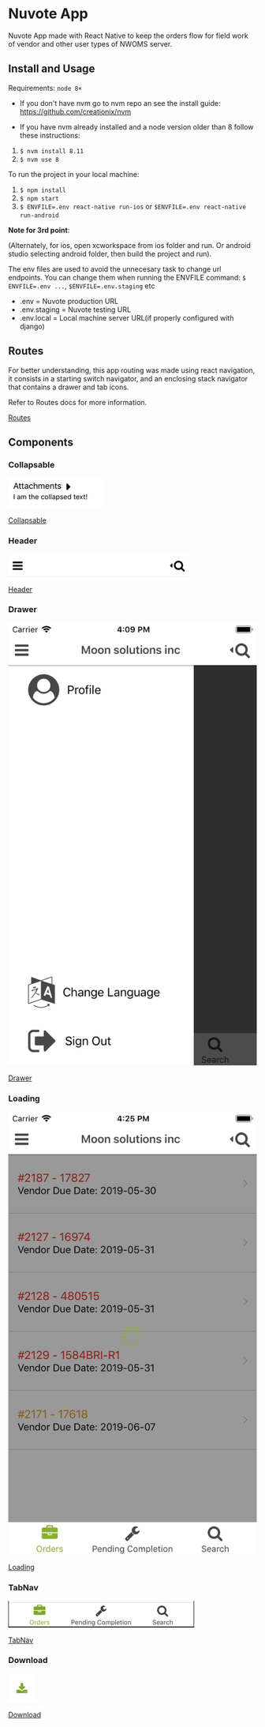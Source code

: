 # Nuvote App

Nuvote App made with React Native to keep the orders flow for field work of vendor and other user types of NWOMS server.

## Install and Usage

Requirements: `node 8+`

- If you don't have nvm go to nvm repo an see the install guide: https://github.com/creationix/nvm

- If you have nvm already installed and a node version older than 8 follow these instructions:

1. `$ nvm install 8.11`
2. `$ nvm use 8`

To run the project in your local machine:

1. `$ npm install`
2. `$ npm start`
3. `$ ENVFILE=.env react-native run-ios` or `$ENVFILE=.env react-native run-android`

**Note for 3rd point**:

(Alternately, for ios, open xcworkspace from ios folder and run. Or android studio selecting android folder, then build the project and run).

The env files are used to avoid the unnecesary task to change url endpoints. You can change them when running the ENVFILE command: `$ ENVFILE=.env ...`, `$ENVFILE=.env.staging` etc

- .env = Nuvote production URL
- .env.staging = Nuvote testing URL
- .env.local = Local machine server URL(if properly configured with django)

## Routes

For better understanding, this app routing was made using react navigation, it consists in a starting switch navigator, and an enclosing stack navigator that contains a drawer and tab icons.

Refer to Routes docs for more information.

[Routes](./src/routes/docs.md)


## Components

### Collapsable

![Collapsable](./src/components/Collapsable/img/Collapsable.png)

[Collapsable](./src/components/Collapsable/docs.md)

### Header

![Header](./src/components/Header/img/Header.png)

[Header](./src/components/Header/docs.md)

### Drawer
![Drawer](./src/components/Drawer/img/Drawer.png)

[Drawer](./src/components/Drawer/docs.md)

### Loading

![Loading](./src/components/Loading/img/Loading.png)

[Loading](./src/components/Loading/docs.md)

### TabNav

![TabNav](./src/components/TabNav/img/TabNav.png)

[TabNav](./src/components/TabNav/docs.md)

### Download

![Download](./src/components/Download/img/Icon.png)

[Download](./src/components/Download/docs.md)